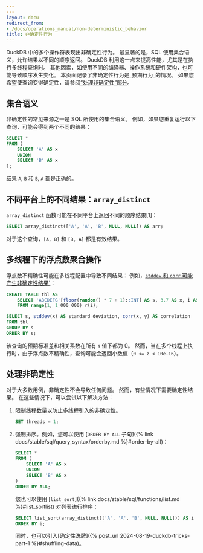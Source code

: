 ```yaml
---
---
layout: docu
redirect_from:
- /docs/operations_manual/non-deterministic_behavior
title: 非确定性行为
---
```


DuckDB 中的多个操作符表现出非确定性行为。
最显著的是，SQL 使用集合语义，允许结果以不同的顺序返回。
DuckDB 利用这一点来提高性能，尤其是在执行多线程查询时。
其他因素，如使用不同的编译器、操作系统和硬件架构，也可能导致顺序发生变化。
本页面记录了非确定性行为是_预期行为_的情况。
如果您希望使查询变得确定性，请参阅[“处理非确定性”部分](#working-around-non-determinism)。

## 集合语义

非确定性的常见来源之一是 SQL 所使用的集合语义。
例如，如果您重复运行以下查询，可能会得到两个不同的结果：

```sql
SELECT *
FROM (
    SELECT 'A' AS x
    UNION
    SELECT 'B' AS x
);
```

结果 `A`, `B` 和 `B`, `A` 都是正确的。

## 不同平台上的不同结果：`array_distinct`

`array_distinct` 函数可能在不同平台上返回不同的顺序结果[1]：

```sql
SELECT array_distinct(['A', 'A', 'B', NULL, NULL]) AS arr;
```

对于这个查询，`[A, B]` 和 `[B, A]` 都是有效结果。

## 多线程下的浮点数聚合操作

浮点数不精确性可能在多线程配置中导致不同结果：
例如，[`stddev` 和 `corr` 可能产生非确定性结果`](https://github.com/duckdb/duckdb/issues/13763)：

```sql
CREATE TABLE tbl AS
    SELECT 'ABCDEFG'[floor(random() * 7 + 1)::INT] AS s, 3.7 AS x, i AS y
    FROM range(1, 1_000_000) r(i);

SELECT s, stddev(x) AS standard_deviation, corr(x, y) AS correlation
FROM tbl
GROUP BY s
ORDER BY s;
```

该查询的预期标准差和相关系数在所有 `s` 值下都为 0。
然而，当在多个线程上执行时，由于浮点数不精确性，查询可能会返回小数值（`0 <= z < 10e-16`）。

## 处理非确定性

对于大多数用例，非确定性不会导致任何问题。
然而，有些情况下需要确定性结果。
在这些情况下，可以尝试以下解决方法：

1. 限制线程数量以防止多线程引入的非确定性。

   ```sql
   SET threads = 1;
   ```

2. 强制排序。例如，您可以使用 [`ORDER BY ALL` 子句]({% link docs/stable/sql/query_syntax/orderby.md %}#order-by-all)：

   ```sql
   SELECT *
   FROM (
       SELECT 'A' AS x
       UNION
       SELECT 'B' AS x
   )
   ORDER BY ALL;
   ```

   您也可以使用 [`list_sort`]({% link docs/stable/sql/functions/list.md %}#list_sortlist) 对列表进行排序：

   ```sql
   SELECT list_sort(array_distinct(['A', 'A', 'B', NULL, NULL])) AS i
   ORDER BY i;
   ```

   同时，也可以引入[确定性洗牌]({% post_url 2024-08-19-duckdb-tricks-part-1 %}#shuffling-data)。